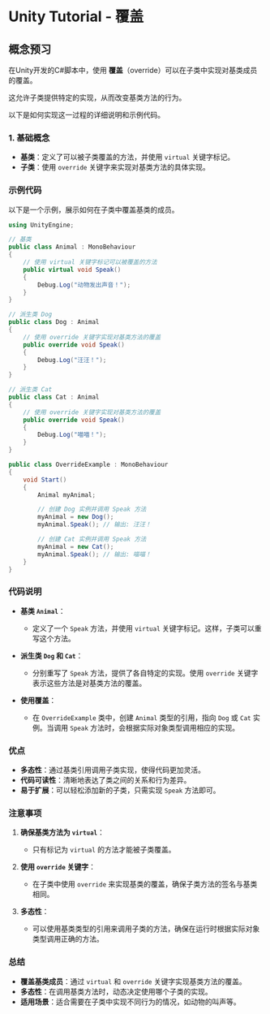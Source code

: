 # Unity Tutorial - 覆盖

## 概念预习

在Unity开发的C#脚本中，使用 **覆盖**（override）可以在子类中实现对基类成员的覆盖。

这允许子类提供特定的实现，从而改变基类方法的行为。

以下是如何实现这一过程的详细说明和示例代码。

### 1. 基础概念

- **基类**：定义了可以被子类覆盖的方法，并使用 `virtual` 关键字标记。
- **子类**：使用 `override` 关键字来实现对基类方法的具体实现。

### 示例代码

以下是一个示例，展示如何在子类中覆盖基类的成员。

```csharp
using UnityEngine;

// 基类
public class Animal : MonoBehaviour
{
    // 使用 virtual 关键字标记可以被覆盖的方法
    public virtual void Speak()
    {
        Debug.Log("动物发出声音！");
    }
}

// 派生类 Dog
public class Dog : Animal
{
    // 使用 override 关键字实现对基类方法的覆盖
    public override void Speak()
    {
        Debug.Log("汪汪！");
    }
}

// 派生类 Cat
public class Cat : Animal
{
    // 使用 override 关键字实现对基类方法的覆盖
    public override void Speak()
    {
        Debug.Log("喵喵！");
    }
}

public class OverrideExample : MonoBehaviour
{
    void Start()
    {
        Animal myAnimal;

        // 创建 Dog 实例并调用 Speak 方法
        myAnimal = new Dog();
        myAnimal.Speak(); // 输出: 汪汪！

        // 创建 Cat 实例并调用 Speak 方法
        myAnimal = new Cat();
        myAnimal.Speak(); // 输出: 喵喵！
    }
}
```

### 代码说明

- **基类 `Animal`**：
  - 定义了一个 `Speak` 方法，并使用 `virtual` 关键字标记。这样，子类可以重写这个方法。

- **派生类 `Dog` 和 `Cat`**：
  - 分别重写了 `Speak` 方法，提供了各自特定的实现。使用 `override` 关键字表示这些方法是对基类方法的覆盖。

- **使用覆盖**：
  - 在 `OverrideExample` 类中，创建 `Animal` 类型的引用，指向 `Dog` 或 `Cat` 实例。当调用 `Speak` 方法时，会根据实际对象类型调用相应的实现。

### 优点

- **多态性**：通过基类引用调用子类实现，使得代码更加灵活。
- **代码可读性**：清晰地表达了类之间的关系和行为差异。
- **易于扩展**：可以轻松添加新的子类，只需实现 `Speak` 方法即可。

### 注意事项

1. **确保基类方法为 `virtual`**：
   - 只有标记为 `virtual` 的方法才能被子类覆盖。

2. **使用 `override` 关键字**：
   - 在子类中使用 `override` 来实现基类的覆盖，确保子类方法的签名与基类相同。

3. **多态性**：
   - 可以使用基类类型的引用来调用子类的方法，确保在运行时根据实际对象类型调用正确的方法。

### 总结

- **覆盖基类成员**：通过 `virtual` 和 `override` 关键字实现基类方法的覆盖。
- **多态性**：在调用基类方法时，动态决定使用哪个子类的实现。
- **适用场景**：适合需要在子类中实现不同行为的情况，如动物的叫声等。
